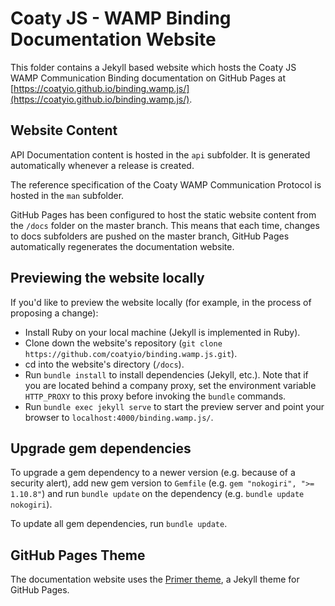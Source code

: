# Coaty JS - WAMP Binding Documentation Website

This folder contains a Jekyll based website which hosts the Coaty JS WAMP
Communication Binding documentation on GitHub Pages at
[https://coatyio.github.io/binding.wamp.js/](https://coatyio.github.io/binding.wamp.js/).

## Website Content

API Documentation content is hosted in the `api` subfolder. It is generated
automatically whenever a release is created.

The reference specification of the Coaty WAMP Communication Protocol is hosted
in the `man` subfolder.

GitHub Pages has been configured to host the static website content from the
`/docs` folder on the master branch. This means that each time, changes to docs
subfolders are pushed on the master branch, GitHub Pages automatically
regenerates the documentation website.

## Previewing the website locally

If you'd like to preview the website locally (for example, in the process of
proposing a change):

* Install Ruby on your local machine (Jekyll is implemented in Ruby).
* Clone down the website's repository (`git clone https://github.com/coatyio/binding.wamp.js.git`).
* cd into the website's directory (`/docs`).
* Run `bundle install` to install dependencies (Jekyll, etc.). Note that if you
  are located behind a company proxy, set the environment variable `HTTP_PROXY`
  to this proxy before invoking the `bundle` commands.
* Run `bundle exec jekyll serve` to start the preview server and point your
  browser to `localhost:4000/binding.wamp.js/`.

## Upgrade gem dependencies

To upgrade a gem dependency to a newer version (e.g. because of a security
alert), add new gem version to `Gemfile` (e.g. `gem "nokogiri", ">= 1.10.8"`)
and run `bundle update` on the dependency (e.g. `bundle update nokogiri`).

To update all gem dependencies, run `bundle update`.

## GitHub Pages Theme

The documentation website uses the [Primer theme](https://github.com/pages-themes/primer),
a Jekyll theme for GitHub Pages.
